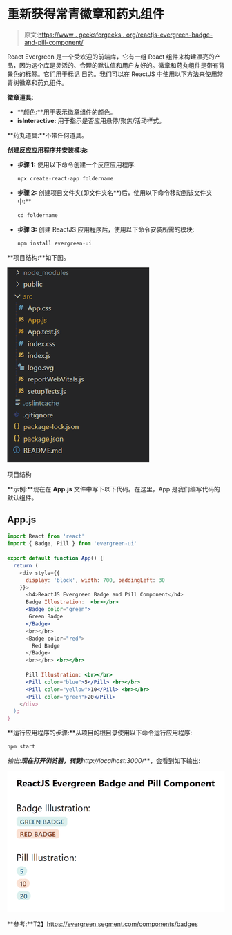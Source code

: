 # 重新获得常青徽章和药丸组件

> 原文:[https://www . geeksforgeeks . org/reactjs-evergreen-badge-and-pill-component/](https://www.geeksforgeeks.org/reactjs-evergreen-badge-and-pill-component/)

React Evergreen 是一个受欢迎的前端库，它有一组 React 组件来构建漂亮的产品，因为这个库是灵活的、合理的默认值和用户友好的。徽章和药丸组件是带有背景色的标签。它们用于标记  目的。我们可以在 ReactJS 中使用以下方法来使用常青树徽章和药丸组件。

**徽章道具:**

*   **颜色:**用于表示徽章组件的颜色。
*   **isInteractive:** 用于指示是否应用悬停/聚焦/活动样式。

**药丸道具:**不带任何道具。

**创建反应应用程序并安装模块:**

*   **步骤 1:** 使用以下命令创建一个反应应用程序:

    ```jsx
    npx create-react-app foldername
    ```

*   **步骤 2:** 创建项目文件夹(即文件夹名**)后，使用以下命令移动到该文件夹中:**

    ```jsx
    cd foldername
    ```

*   **步骤 3:** 创建 ReactJS 应用程序后，使用以下命令安装所需的模块:

    ```jsx
    npm install evergreen-ui
    ```

**项目结构:**如下图。

![](img/f04ae0d8b722a9fff0bd9bd138b29c23.png)

项目结构

**示例:**现在在 **App.js** 文件中写下以下代码。在这里，App 是我们编写代码的默认组件。

## App.js

```jsx
import React from 'react'
import { Badge, Pill } from 'evergreen-ui'

export default function App() {
  return (
    <div style={{
      display: 'block', width: 700, paddingLeft: 30
    }}>
      <h4>ReactJS Evergreen Badge and Pill Component</h4>
      Badge Illustration:  <br></br>
      <Badge color="green">
       Green Badge
      </Badge> 
      <br></br>
      <Badge color="red">
        Red Badge
      </Badge> 
      <br></br> <br></br>

      Pill Illustration: <br></br>
      <Pill color="blue">5</Pill> <br></br>
      <Pill color="yellow">10</Pill> <br></br>
      <Pill color="green">20</Pill>
    </div>
  );
}
```

**运行应用程序的步骤:**从项目的根目录使用以下命令运行应用程序:

```jsx
npm start
```

**输出:**现在打开浏览器，转到***http://localhost:3000/***，会看到如下输出:

![](img/443ed452ef32b9199be3759f46319153.png)

**参考:**T2】https://evergreen.segment.com/components/badges